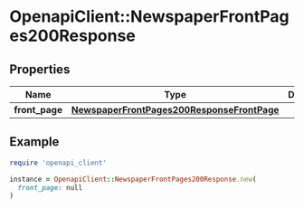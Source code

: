 # OpenapiClient::NewspaperFrontPages200Response

## Properties

| Name | Type | Description | Notes |
| ---- | ---- | ----------- | ----- |
| **front_page** | [**NewspaperFrontPages200ResponseFrontPage**](NewspaperFrontPages200ResponseFrontPage.md) |  | [optional] |

## Example

```ruby
require 'openapi_client'

instance = OpenapiClient::NewspaperFrontPages200Response.new(
  front_page: null
)
```

